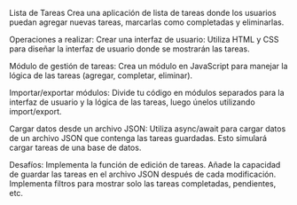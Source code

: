 Lista de Tareas
Crea una aplicación de lista de tareas donde los usuarios puedan agregar nuevas tareas, marcarlas como completadas y eliminarlas.

Operaciones a realizar:
Crear una interfaz de usuario: Utiliza HTML y CSS para diseñar la interfaz de usuario donde se mostrarán las tareas.

Módulo de gestión de tareas: Crea un módulo en JavaScript para manejar la lógica de las tareas (agregar, completar, eliminar).

Importar/exportar módulos: Divide tu código en módulos separados para la interfaz de usuario y la lógica de las tareas, luego únelos utilizando import/export.

Cargar datos desde un archivo JSON: Utiliza async/await para cargar datos de un archivo JSON que contenga las tareas guardadas. Esto simulará cargar tareas de una base de datos.

Desafíos:
Implementa la función de edición de tareas.
Añade la capacidad de guardar las tareas en el archivo JSON después de cada modificación.
Implementa filtros para mostrar solo las tareas completadas, pendientes, etc.

